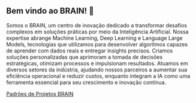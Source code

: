 ## Bem vindo ao BRAIN! 👋

<!--

**Here are some ideas to get you started:**

🙋‍♀️ A short introduction - what is your organization all about?
🌈 Contribution guidelines - how can the community get involved?
👩‍💻 Useful resources - where can the community find your docs? Is there anything else the community should know?
🍿 Fun facts - what does your team eat for breakfast?
🧙 Remember, you can do mighty things with the power of [Markdown](https://docs.github.com/github/writing-on-github/getting-started-with-writing-and-formatting-on-github/basic-writing-and-formatting-syntax)
-->

Somos o BRAIN, um centro de inovação dedicado a transformar desafios complexos em soluções práticas por meio da Inteligência Artificial. Nossa expertise abrange Machine Learning, Deep Learning e Language Large Models, tecnologias que utilizamos para desenvolver algoritmos capazes de aprender com dados reais e entregar insights precisos. Criamos soluções personalizadas que aprimoram a tomada de decisões estratégicas, otimizam processos e impulsionam resultados. Atuamos em diversos setores da indústria, ajudando nossos parceiros a aumentar sua eficiência operacional e reduzir custos, enquanto integram a IA como uma ferramenta essencial para seu crescimento e inovação contínua.

[Padrões de Projetos BRAIN](https://github.com/brain-facens/meta)
